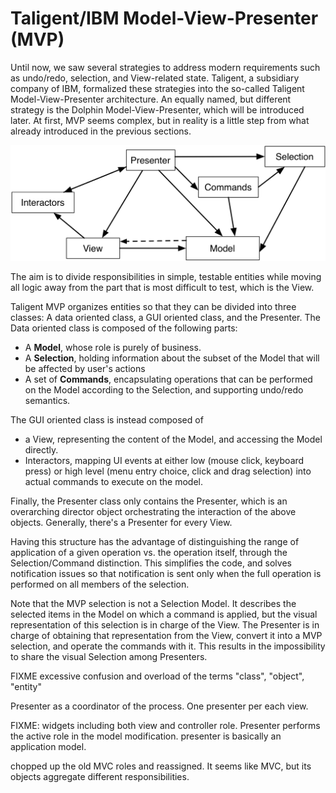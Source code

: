 # Taligent/IBM Model-View-Presenter (MVP)


Until now, we saw several strategies to address modern requirements such as
undo/redo, selection, and View-related state. Taligent, a subsidiary company of
IBM, formalized these strategies into the so-called Taligent
Model-View-Presenter architecture. An equally named, but different strategy is
the Dolphin Model-View-Presenter, which will be introduced later.  At first,
MVP seems complex, but in reality is a little step from what already introduced
in the previous sections. 

<p align="center">
    <img src="images/taligent_mvp/taligent_mvp.png" />
</p>

The aim is to divide responsibilities in simple, testable entities while moving
all logic away from the part that is most difficult to test, which is the View.

Taligent MVP organizes entities so that they can be divided into three classes:
A data oriented class, a GUI oriented class, and the Presenter.
The Data oriented class is composed of the following parts:

- A **Model**, whose role is purely of business.
- A **Selection**, holding information about the subset of the Model that will be affected by user's actions
- A set of **Commands**, encapsulating operations that can be performed on
  the Model according to the Selection, and supporting undo/redo semantics.

The GUI oriented class is instead composed of

- a View, representing the content of the Model, and accessing the Model directly.
- Interactors, mapping UI events at either low (mouse click, keyboard
  press) or high level (menu entry choice, click and drag selection) into actual
  commands to execute on the model. 

Finally, the Presenter class only contains the Presenter, which is an
overarching director object orchestrating the interaction of the above objects.
Generally, there's a Presenter for every View.

Having this structure has the advantage of distinguishing the range of application
of a given operation vs. the operation itself, through the Selection/Command distinction.
This simplifies the code, and solves notification issues so that notification is
sent only when the full operation is performed on all members of the selection.

Note that the MVP selection is not a Selection Model. It describes the selected
items in the Model on which a command is applied, but the visual representation
of this selection is in charge of the View. The Presenter is in charge of obtaining
that representation from the View, convert it into a MVP selection, and operate 
the commands with it. This results in the impossibility to share the visual
Selection among Presenters.


FIXME excessive confusion and overload of the terms "class", "object", "entity" 

Presenter as a coordinator of the process. One presenter per each view.

FIXME: widgets including both view and controller role. Presenter performs 
the active role in the model modification.
presenter is basically an application model.

chopped up the old MVC roles and reassigned. It seems like MVC, but its objects
aggregate different responsibilities.
